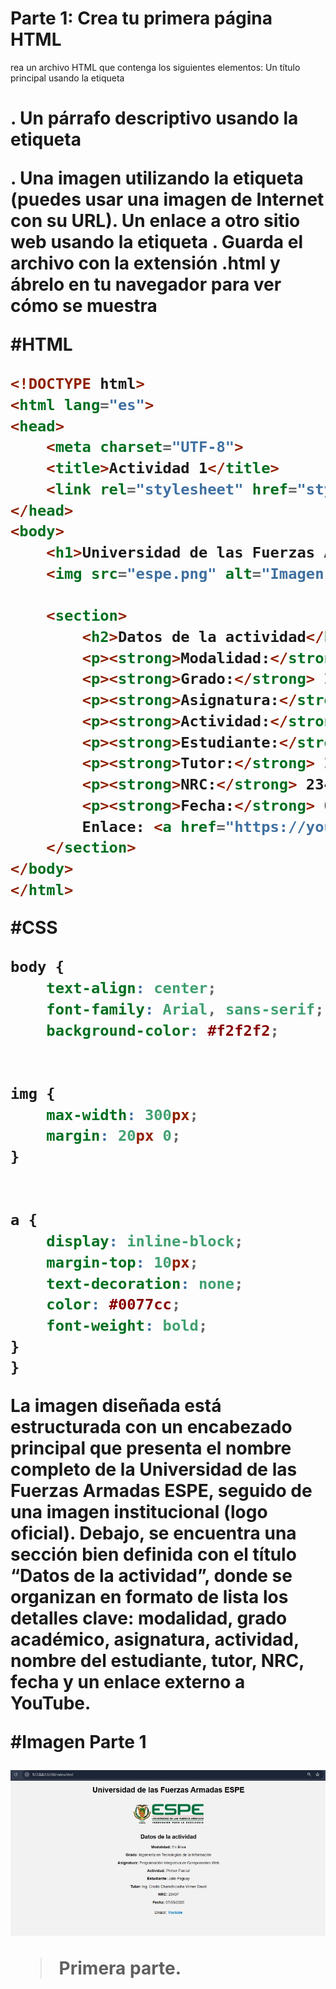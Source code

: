# Parte 1: Crea tu primera página HTML
rea un archivo HTML que contenga los siguientes elementos:
Un título principal usando la etiqueta <h1>.
Un párrafo descriptivo usando la etiqueta <p>.
Una imagen utilizando la etiqueta <img> (puedes usar una imagen de Internet con su URL).
Un enlace a otro sitio web usando la etiqueta <a>.
Guarda el archivo con la extensión .html y ábrelo en tu navegador para ver cómo se muestra

#HTML
```html
<!DOCTYPE html>
<html lang="es">
<head>
    <meta charset="UTF-8">
    <title>Actividad 1</title>
    <link rel="stylesheet" href="style.css">
</head>
<body>
    <h1>Universidad de las Fuerzas Armadas ESPE</h1>
    <img src="espe.png" alt="Imagen de mi actividad">
   
    <section>
        <h2>Datos de la actividad</h2>
        <p><strong>Modalidad:</strong> En línea</p>
        <p><strong>Grado:</strong> Ingeniería en Tecnologías de la Información</p>
        <p><strong>Asignatura:</strong> Programación Integrativa de Componentes Web</p>
        <p><strong>Actividad:</strong>  Primer Parcial</p>
        <p><strong>Estudiante:</strong> Julio Paguay</p>
        <p><strong>Tutor:</strong> Ing. Criollo Chanchicocha Vilmer David</p>
        <p><strong>NRC:</strong> 23407</p>
        <p><strong>Fecha:</strong> 07/05/2025</p>
        Enlace: <a href="https://youtu.be/q8fK4La_jmM?si=kNa78kXA6yhRAxfo" target="_blank"> Youtube </a>
    </section>
</body>
</html>
```

#CSS
```css
body {
    text-align: center;
    font-family: Arial, sans-serif;
    background-color: #f2f2f2;


img {
    max-width: 300px;
    margin: 20px 0;
}


a {
    display: inline-block;
    margin-top: 10px;
    text-decoration: none;
    color: #0077cc;
    font-weight: bold;
}
}
```

La imagen diseñada está estructurada con un encabezado principal que presenta el nombre completo de la Universidad de las Fuerzas Armadas ESPE, seguido de una imagen institucional (logo oficial). Debajo, se encuentra una sección bien definida con el título “Datos de la actividad”, donde se organizan en formato de lista los detalles clave: modalidad, grado académico, asignatura, actividad, nombre del estudiante, tutor, NRC, fecha y un enlace externo a YouTube. 

#Imagen Parte 1

![](https://github.com/JCPB2000/A1.Paguay_Julio_PICW/blob/main/img/Pagina.jpg)

> Primera parte.

